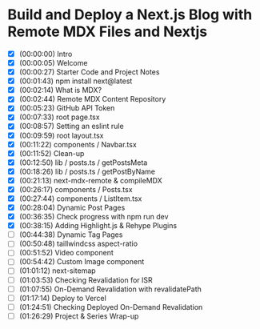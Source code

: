 
# Build and Deploy a Next.js Blog with Remote MDX Files and Nextjs

- [x] (00:00:00) Intro
- [x] (00:00:05) Welcome
- [x] (00:00:27) Starter Code and Project Notes
- [x] (00:01:43) npm install next@latest
- [x] (00:02:14) What is MDX?
- [x] (00:02:44) Remote MDX Content Repository
- [x] (00:05:23) GitHub API Token
- [x] (00:07:33) root page.tsx
- [x] (00:08:57) Setting an eslint rule
- [x] (00:09:59) root layout.tsx
- [x] (00:11:22) components / Navbar.tsx
- [x] (00:11:52) Clean-up
- [x] (00:12:50) lib / posts.ts / getPostsMeta
- [x] (00:18:26) lib / posts.ts / getPostByName
- [x] (00:21:13) next-mdx-remote & compileMDX
- [x] (00:26:17) components / Posts.tsx
- [x] (00:27:44) components / ListItem.tsx
- [x] (00:28:04) Dynamic Post Pages
- [x] (00:36:35) Check progress with npm run dev
- [x] (00:38:15) Adding Highlight.js & Rehype Plugins
- [ ] (00:44:38) Dynamic Tag Pages
- [ ] (00:50:48) taillwindcss aspect-ratio
- [ ] (00:51:52) Video component
- [ ] (00:54:42) Custom Image component
- [ ] (01:01:12) next-sitemap
- [ ] (01:03:53) Checking Revalidation for ISR
- [ ] (01:07:55) On-Demand Revalidation with revalidatePath
- [ ] (01:17:14) Deploy to Vercel
- [ ] (01:24:51) Checking Deployed On-Demand Revalidation
- [ ] (01:26:29) Project & Series Wrap-up
